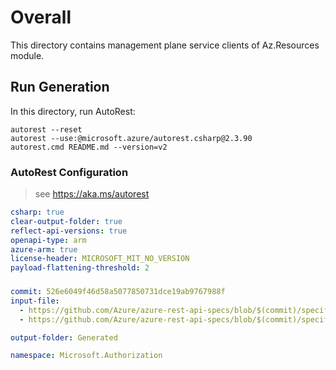 # Overall
This directory contains management plane service clients of Az.Resources module.

## Run Generation
In this directory, run AutoRest:
```
autorest --reset
autorest --use:@microsoft.azure/autorest.csharp@2.3.90
autorest.cmd README.md --version=v2
```

### AutoRest Configuration
> see https://aka.ms/autorest
``` yaml
csharp: true
clear-output-folder: true
reflect-api-versions: true
openapi-type: arm
azure-arm: true
license-header: MICROSOFT_MIT_NO_VERSION
payload-flattening-threshold: 2
```

###
``` yaml
commit: 526e6049f46d58a5077850731dce19ab9767988f
input-file:
  - https://github.com/Azure/azure-rest-api-specs/blob/$(commit)/specification/authorization/resource-manager/Microsoft.Authorization/preview/2022-05-01-preview/authorization-RoleDefinitionsCalls.json
  - https://github.com/Azure/azure-rest-api-specs/blob/$(commit)/specification/authorization/resource-manager/Microsoft.Authorization/preview/2022-05-01-preview/common-types.json

output-folder: Generated

namespace: Microsoft.Authorization
```